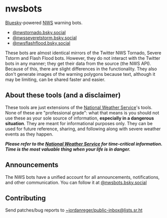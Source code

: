 # nwsbots

[Bluesky](https://bsky.social)-powered [NWS](https://weather.gov) warning bots.

- [@nwstornado.bsky.social](https://bsky.app/profile/nwstornado.bsky.social)
- [@nwsseveretstorm.bsky.social](https://bsky.app/profile/nwsseveretstorm.bsky.social)
- [@nwsflashflood.bsky.social](https://bsky.app/profile/nwsflashflood.bsky.social)

These bots are almost identical mirrors of the Twitter NWS Tornado, Severe
Tstorm and Flash Flood bots. However, they do not interact with the Twitter bots
in any manner; they get their data from the source (the NWS API). Because of
this, there are slight differences in the functionality. They also don't
generate images of the warning polygons because text, although it may be
limiting, can be shared faster and easier.

## About these tools (and a disclaimer)

These tools are just extensions of the
[National Weather Service](https://weather.gov)'s tools. None of these are
"professional grade": what that means is you should not use these as your sole
source of information, **especially in a dangerous situation**. They are meant
for informational purposes only. They can be used for future reference, sharing,
and following along with severe weather events as they happen.

_**Please refer to the [National Weather Service](https://weather.gov) for
time-critical information. Time is the most valuable thing when your life is in
danger.**_

## Announcements

The NWS bots have a unified account for all announcements, notifications, and
other communication. You can follow it at
[@nwsbots.bsky.social](https://bsky.app/profile/nwsbots.bsky.social)

## Contributing

Send patches/bug reports to
[~jordanreger/public-inbox@lists.sr.ht](mailto:~jordanreger/public-inbox@lists.sr.ht?subject=[PATCH])
